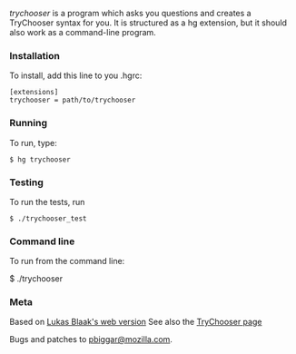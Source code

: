 *trychooser* is a program which asks you questions and creates a TryChooser syntax for you. It is structured as a hg extension, but it should also work as a command-line program.

### Installation

To install, add this line to you .hgrc:

    [extensions]
    trychooser = path/to/trychooser


### Running

To run, type:

    $ hg trychooser


### Testing
To run the tests, run

    $ ./trychooser_test


### Command line

To run from the command line:

  $ ./trychooser


### Meta

Based on [Lukas Blaak's web version](http://people.mozilla.org/~lsblakk/trychooser/trychooser.html)
See also the [TryChooser page](https://wiki.mozilla.org/ReleaseEngineering/TryChooser)

Bugs and patches to pbiggar@mozilla.com.

